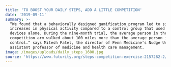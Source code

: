 ```yaml
---
title: 'TO BOOST YOUR DAILY STEPS, ADD A LITTLE COMPETITION'
date: '2019-09-11'
summary: >-
  “We found that a behaviorally designed gamification program led to significant
  increases in physical activity compared to a control group that used wearable
  devices alone. During the nine-month trial, the average person in the
  competition arm walked about 100 miles more than the average person in
  control.” says Mitesh Patel, the director of Penn Medicine’s Nudge Unit and an
  assistant professor of medicine and health care management.
image: /images/uploads/daily_steps_1600.jpg
source: 'https://www.futurity.org/steps-competition-exercise-2157282-2/'
---
```



